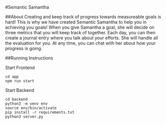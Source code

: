 #Semantic Samantha

##About
Creating and keep track of progress towards measureable goals is hard!
This is why we have created Semantic Samantha to help you in achieving you goals!
When you give Samantha a goal, she will decide on three metrics that you will keep track of together.
Each day, you can then create a journal entry where you talk about your efforts.
She will handle all the evaluation for you.
At any time, you can chat with her about how your progress is going.

##Running Instructions

Start Frontend
```shell
cd app
npm run start
```

Start Backend
```shell
cd backend
python3 -m venv env
source env/bin/activate
pip install -r requirements.txt
python3 server.py
```